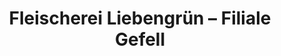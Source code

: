 ---
title: "Fleischerei Liebengrün – Filiale Gefell"
url: /gefell/fleischerei-liebengruen-filiale-gefell/
shop: Metzgerei
---